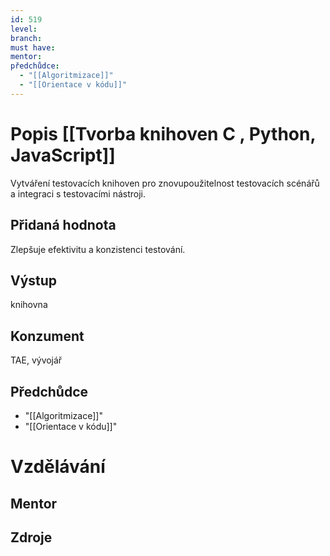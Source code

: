 ```yaml
---
id: 519
level: 
branch: 
must have: 
mentor: 
předchůdce: 
  - "[[Algoritmizace]]"
  - "[[Orientace v kódu]]"
---
```



# Popis [[Tvorba knihoven C , Python, JavaScript]]
Vytváření testovacích knihoven pro znovupoužitelnost testovacích scénářů a integraci s testovacími nástroji.

## Přidaná hodnota
Zlepšuje efektivitu a konzistenci testování.

## Výstup
knihovna

## Konzument
TAE, vývojář

## Předchůdce

  - "[[Algoritmizace]]"
  - "[[Orientace v kódu]]"

# Vzdělávání


## Mentor


## Zdroje
